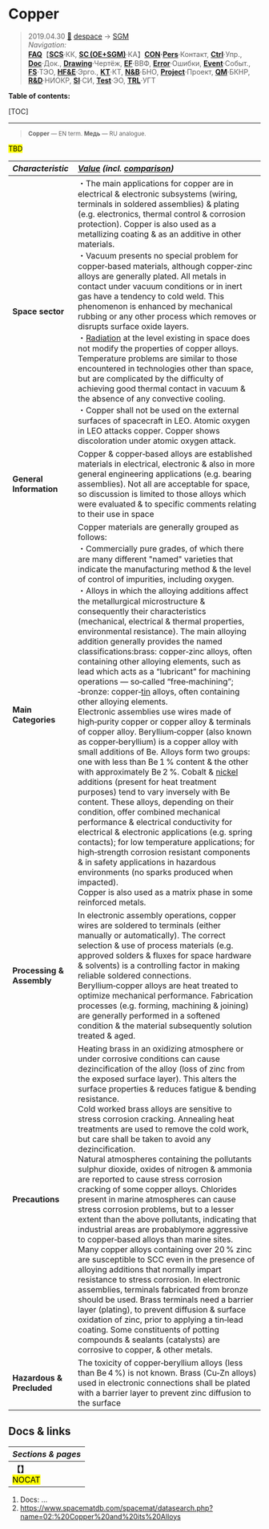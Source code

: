 # Copper
> 2019.04.30 [🚀](../../index/index.md) [despace](index.md) → [SGM](sc.md)  
> *Navigation:*  
> **[FAQ](faq.md)**【**[SCS](scs.md)**·КК, **[SC (OE+SGM)](sc.md)**·КА】**[CON](contact.md)·[Pers](person.md)**·Контакт, **[Ctrl](control.md)**·Упр., **[Doc](doc.md)**·Док., **[Drawing](drawing.md)**·Чертёж, **[EF](ef.md)**·ВВФ, **[Error](error.md)**·Ошибки, **[Event](event.md)**·Событ., **[FS](fs.md)**·ТЭО, **[HF&E](hfe.md)**·Эрго., **[KT](kt.md)**·КТ, **[N&B](nnb.md)**·БНО, **[Project](project.md)**·Проект, **[QM](qm.md)**·БКНР, **[R&D](rnd.md)**·НИОКР, **[SI](si.md)**·СИ, **[Test](test.md)**·ЭО, **[TRL](trl.md)**·УГТ

**Table of contents:**

[TOC]

---

> <small>**Copper** — EN term. **Медь** — RU analogue.</small>

<mark>TBD</mark>


|*Characteristic*|*[Value](si.md) (incl. [comparison](matc.md))*|
|:-|:-|
|**Space sector**|・The main applications for copper are in electrical & electronic subsystems (wiring, terminals in soldered assemblies) & plating (e.g. electronics, thermal control & corrosion protection). Copper is also used as a metallizing coating & as an additive in other materials.<br> ・Vacuum presents no special problem for copper‑based materials, although copper‑zinc alloys are generally plated. All metals in contact under vacuum conditions or in inert gas have a tendency to cold weld. This phenomenon is enhanced by mechanical rubbing or any other process which removes or disrupts surface oxide layers.<br> ・[Radiation](ion_rad.md) at the level existing in space does not modify the properties of copper alloys. Temperature problems are similar to those encountered in technologies other than space, but are complicated by the difficulty of achieving good thermal contact in vacuum & the absence of any convective cooling.<br> ・Copper shall not be used on the external surfaces of spacecraft in LEO. Atomic oxygen in LEO attacks copper.  Copper shows discoloration under atomic oxygen attack.|
|**General Information**|Copper & copper‑based alloys are established materials in electrical, electronic & also in more general engineering applications (e.g. bearing assemblies). Not all are acceptable for space, so discussion is limited to those alloys which were evaluated & to specific comments relating to their use in space|
|**Main Categories**|Copper materials are generally grouped as follows:<br> ・Commercially pure grades, of which there are many different "named" varieties that indicate the manufacturing method & the level of control of impurities, including oxygen.<br> ・Alloys in which the alloying additions affect the metallurgical microstructure & consequently their characteristics (mechanical, electrical & thermal properties, environmental resistance). The main alloying addition generally provides the named classifications:brass: copper‑zinc alloys, often containing other alloying elements, such as lead which acts as a “lubricant” for machining operations — so‑called “free‑machining”; ‑bronze: copper‑[tin](tin.md) alloys, often containing other alloying elements.<br> Electronic assemblies use wires made of high‑purity copper or copper alloy & terminals of copper alloy. Beryllium‑copper (also known as copper‑beryllium) is a copper alloy with small additions of Be. Alloys form two groups: one with less than Be 1 % content & the other with approximately Be 2 %. Cobalt & [nickel](nickel.md) additions (present for heat treatment purposes) tend to vary inversely with Be content. These alloys, depending on their condition, offer combined mechanical performance & electrical conductivity for electrical & electronic applications (e.g. spring contacts); for low temperature applications; for high‑strength corrosion resistant components & in safety applications in hazardous environments (no sparks produced when impacted).<br> Copper is also used as a matrix phase in some reinforced metals.|
|**Processing & Assembly**|In electronic assembly operations, copper wires are soldered to terminals (either manually or automatically). The correct selection & use of process materials (e.g. approved solders & fluxes for space hardware & solvents) is a controlling factor in making reliable soldered connections. Beryllium‑copper alloys are heat treated to optimize mechanical performance. Fabrication processes (e.g. forming, machining & joining) are generally performed in a softened condition & the material subsequently solution treated & aged.|
|**Precautions**|Heating brass in an oxidizing atmosphere or under corrosive conditions can cause dezincification of the alloy (loss of zinc from the exposed surface layer). This alters the surface properties & reduces fatigue & bending resistance.<br> Cold worked brass alloys are sensitive to stress corrosion cracking. Annealing heat treatments are used to remove the cold work, but care shall be taken to avoid any dezincification.<br> Natural atmospheres containing the pollutants sulphur dioxide, oxides of nitrogen & ammonia are reported to cause stress corrosion cracking of some copper alloys. Chlorides present in marine atmospheres can cause stress corrosion problems, but to a lesser extent than the above pollutants, indicating that industrial areas are probablymore aggressive to copper‑based alloys than marine sites.<br> Many copper alloys containing over 20 % zinc are susceptible to SCC even in the presence of alloying additions that normally impart resistance to stress corrosion. In electronic assemblies, terminals fabricated from bronze should be used. Brass terminals need a barrier layer (plating), to prevent diffusion & surface oxidation of zinc, prior to applying a tin‑lead coating. Some constituents of potting compounds & sealants (catalysts) are corrosive to copper, & other metals.|
|**Hazardous & Precluded**|The toxicity of copper‑beryllium alloys (less than Be 4 %) is not known. Brass (Cu‑Zn alloys) used in electronic connections shall be plated with a barrier layer to prevent zinc diffusion to the surface|



<p style="page-break-after:always"> </p>

## Docs & links
|*Sections & pages*|
|:-|
|**【[](.md)】**<br> <mark>NOCAT</mark>|

   1. Docs: …
   1. <https://www.spacematdb.com/spacemat/datasearch.php?name=02:%20Copper%20and%20its%20Alloys>
